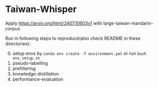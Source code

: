 # Taiwan-Whisper
Apply https://arxiv.org/html/2407.10603v1 with large-taiwan-mandarin-corpus.

Run in following steps to reproduce(also check README in these directories):

0. setup envs by `conda env create -f environment.yml` or run `bash env_setup.sh`
1. pseudo-labelling
2. prefiltering
3. knowledge-distillation
4. performance-evaluation
